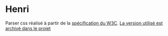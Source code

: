 # Henri

Parser css réalisé à partir de la [spécification du W3C](https://drafts.csswg.org/css-syntax). [La version utilisé est archivé dans le projet](./CSS%20Syntax%20Module%20Level%203.html)

